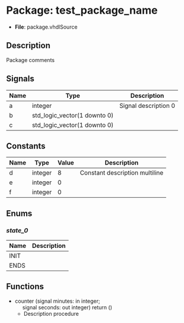 
# Package: test_package_name 
- **File**: package.vhdlSource

## Description

Package comments

## Signals

| Name | Type                         | Description          |
| ---- | ---------------------------- | -------------------- |
| a    | integer                      | Signal description 0 |
| b    | std_logic_vector(1 downto 0) |                      |
| c    | std_logic_vector(1 downto 0) |                      |

## Constants

| Name | Type    | Value | Description                     |
| ---- | ------- | ----- | ------------------------------- |
| d    | integer | 8     | Constant description  multiline |
| e    | integer | 0     |                                 |
| f    | integer | 0     |                                 |

## Enums


### *state_0*
| Name | Description |
| ---- | ----------- |
| INIT |             |
| ENDS |             |


## Functions
- counter <font id="function_arguments">(signal minutes: in integer;<br><span style="padding-left:20px"> signal seconds: out integer)</font> <font id="function_return">return ()</font>
  -  Description procedure